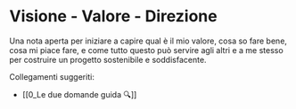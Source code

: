 # Visione - Valore - Direzione

Una nota aperta per iniziare a capire qual è il mio valore, cosa so fare bene, cosa mi piace fare, e come tutto questo può servire agli altri e a me stesso per costruire un progetto sostenibile e soddisfacente.

Collegamenti suggeriti:
- [[0_Le due domande guida 🔍]]
